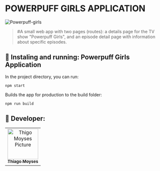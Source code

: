 # POWERPUFF GIRLS APPLICATION

<img src="https://static.tvmaze.com/uploads/images/medium_portrait/11/27896.jpg" alt="Powerpuff-girls">

>  #A small web app with two pages (routes): a details page for the TV show "Powerpuff Girls", and an episode detail page with information about specific episodes.

## 🚀 Instaling and running: Powerpuff Girls Application

In the project directory, you can run:
```
npm start
```

Builds the app for production to the build folder:
```
npm run build
```

## 🤝 Developer:

<table>
  <tr>
    <td align="center">
      <a href="https://www.linkedin.com/in/thiago-moyses-7784b3bb/?locale=fr_FR">
        <img src="https://avatars.githubusercontent.com/u/13936457?v=4" width="100px;" alt="Thigo Moyses Picture"/><br>
        <sub>
          <b>Thiago Moyses</b>
        </sub>
      </a>
    </td>
  </tr>
</table>
